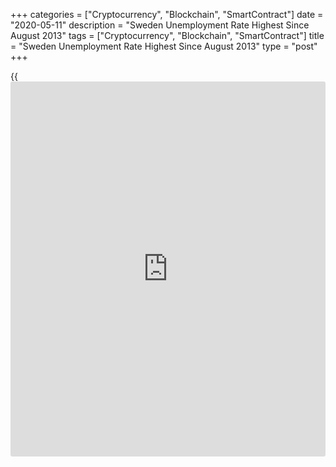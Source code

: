 +++
categories = ["Cryptocurrency", "Blockchain", "SmartContract"]
date = "2020-05-11"
description = "Sweden Unemployment Rate Highest Since August 2013"
tags = ["Cryptocurrency", "Blockchain", "SmartContract"]
title = "Sweden Unemployment Rate Highest Since August 2013"
type = "post"
+++

{{<iframe id="large-banner" src="https://www.bounty.group/#slide=6.0" width="100%" height="600" scrolling="no" style="border: 0px solid rgb(216, 221, 230); border-radius: 3px;">}}

Sweden's unemployment rate rose in April to its highest level since
August 2013, data from the Swedish Public Employment Service/AMV showed
on Monday.

The unemployment rate rose to 4.76 percent in April from 4.24 percent in
March. This was the highest rate since August 2016, when the rate was
4.84 percent.

In April 2019, the jobless rate was 3.47 percent.

The registered jobless rate increased to 8.14 percent in April from 7.6
percent a month ago. This was the highest since the early 2015.

The number of registered unemployed increased to 4.19 million persons in
April from 3.82 million in the previous month.

The youth unemployment rate, which is applied to the 18 to 24 age group,
climbed to 10.8 percent in April from 7.8 percent in the same period
last year.

For comments and feedback [contact](https://www.playgroundfx.com/contact/): editorial@rtt[news](https://www.letsplayfx.com/blog/forex-news-website/).com

[Economic News][1]

 **What parts of the world are seeing the best (and worst) economic
performances lately? Click[here][2] to check out our [Econ Scorecard][2]
and find out! See up-to-the-moment [ranking](https://www.playgroundfx.com/blog/crypto-exchange-ranking/)s for the best and worst
performers in [GDP][2], [unemployment rate][3], [inflation][4] and much
more.**

   1. www.rtt[news](https://www.letsplayfx.com/blog/forex-news-website/).com/Content/EconomicNews.aspx
   2. www.rtt[news](https://www.letsplayfx.com/blog/forex-news-website/).com/economic-scorecard/world-rank/GDP/highest-performance.aspx
   3. www.rtt[news](https://www.letsplayfx.com/blog/forex-news-website/).com/economic-scorecard/world-rank/unemployment-rate/lowest-performance.aspx
   4. www.rtt[news](https://www.letsplayfx.com/blog/forex-news-website/).com/economic-scorecard/world-rank/CPI/highest-performance.aspx
